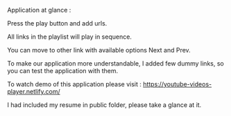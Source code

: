 Application at glance :

Press the play button and add urls.

All links in the playlist will play in sequence. 

You can move to other link with available options Next and Prev.

To make our application more understandable, I added few dummy links, so you can test the application with them.

To watch demo of this application please visit :  https://youtube-videos-player.netlify.com/ 

I had included my resume in public folder, please take a glance at it.
